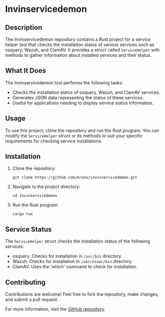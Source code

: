 # Invinservicedemon

## Description
The Invinservicedemon repository contains a Rust project for a service helper tool that checks the installation status of various services such as osquery, Wazuh, and ClamAV. It provides a struct called `ServiceHelper` with methods to gather information about installed services and their status.

## What It Does
The Invinservicedemon tool performs the following tasks:
- Checks the installation status of osquery, Wazuh, and ClamAV services.
- Generates JSON data representing the status of these services.
- Useful for applications needing to display service status information.

## Usage
To use this project, clone the repository and run the Rust program. You can modify the `ServiceHelper` struct or its methods to suit your specific requirements for checking service installations.

## Installation
1. Clone the repository:
   ```
   git clone https://github.com/mranv/invinservicedemon.git
   ```
2. Navigate to the project directory:
   ```
   cd invinservicedemon
   ```
3. Run the Rust program:
   ```
   cargo run
   ```

## Service Status
The `ServiceHelper` struct checks the installation status of the following services:
- osquery: Checks for installation in `/usr/bin` directory.
- Wazuh: Checks for installation in `/var/ossec/bin` directory.
- ClamAV: Uses the 'which' command to check for installation.

## Contributing
Contributions are welcome! Feel free to fork the repository, make changes, and submit a pull request.

For more information, visit the [GitHub repository](https://github.com/mranv/invinservicedemon).
